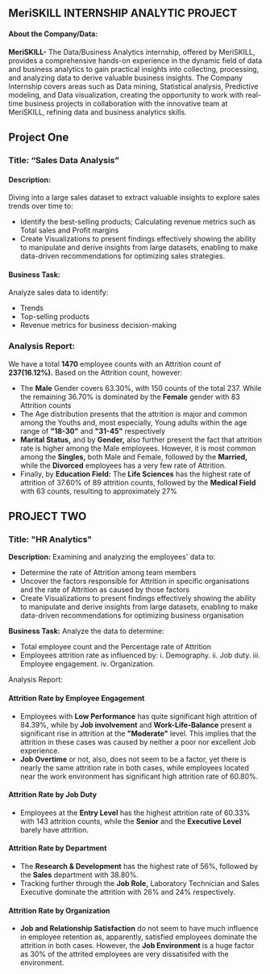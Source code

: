 ## MeriSKILL INTERNSHIP ANALYTIC PROJECT

#### About the Company/Data:
**MeriSKILL-** The Data/Business Analytics internship, offered by MeriSKILL, provides a comprehensive hands-on experience in the dynamic field of data and business analytics to gain practical insights into collecting, processing, and analyzing data to derive valuable business insights. 
The Company Internship covers areas such as Data mining, Statistical analysis, Predictive modeling, and Data visualization, creating the opportunity to work with real-time business projects in collaboration with the innovative team at MeriSKILL, refining data and business analytics skills.

## Project One
### Title: “Sales Data Analysis”

#### Description:
Diving into a large sales dataset to extract valuable insights to explore sales trends over time to: 
- Identify the best-selling products; Calculating revenue metrics such as Total sales and Profit margins
- Create Visualizations to present findings effectively showing the ability to manipulate and derive insights from large datasets, enabling to make data-driven recommendations for optimizing sales strategies.
 
#### Business Task:
Analyze sales data to identify:
- Trends
- Top-selling products
- Revenue metrics for business decision-making

### Analysis Report:
We have a total **1470** employee counts with an Attrition count of **237(16.12%).**
Based on the Attrition count, however:
- The **Male** Gender covers 63.30%, with 150 counts of the total 237. While the remaining 36.70% is dominated by the **Female** gender with 83 Attrition counts
- The Age distribution presents that the attrition is major and common among the Youths and, most especially, Young adults within the age range of **"18-30"** and **"31-45"** respectively
- **Marital Status,** and by **Gender,** also further present the fact that attrition rate is higher among the Male employees. However, it is most common among the **Singles,** both Male and Female, followed by the **Married,** while the **Divorced** employees has a very few rate of Attrition.
- Finally, by **Education Field:** The **Life Sciences** has the highest rate of attrition of 37.60% of 89 attrition counts, followed by the **Medical Field** with 63 counts, resulting to approximately 27%
  



## PROJECT TWO
### Title: "HR Analytics"

**Description:**
Examining and analyzing the employees' data to:
- Determine the rate of Attrition among team members
- Uncover the factors responsible for Attrition in specific organisations and the rate of Attrition as caused by those factors
- Create Visualizations to present findings effectively showing the ability to manipulate and derive insights from large datasets, enabling to make data-driven recommendations for optimizing business organisation

**Business Task:**
Analyze the data to determine:
- Total employee count and the Percentage rate of Attrition
- Employees attrition rate as influenced by:
i. Demography.
ii. Job duty.
iii. Employee engagement.
iv. Organization.

Analysis Report:
#### Attrition Rate by Employee Engagement
- Employees with **Low Performance** has quite significant high attrition of 84.39%, while by **Job involvement** and **Work-Life-Balance** present a significant rise in attrition at the **"Moderate"** level.
 This implies that the attrition in these cases was caused by neither a poor nor excellent Job experience.
- **Job Overtime** or not, also, does not seem to be a factor, yet there is nearly the same attrition rate in both cases, while employees located near the work environment has significant high attrition rate of 60.80%.
#### Attrition Rate by Job Duty
- Employees at the **Entry Level** has the highest attrition rate of 60.33% with 143 attrition counts, while the **Senior** and the **Executive Level** barely have attrition.
#### Attrition Rate by Department
- The **Research & Development** has the highest rate of 56%, followed by the **Sales** department with 38.80%.
- Tracking further through the **Job Role,** Laboratory Technician and Sales Executive dominate the attrition with 26% and 24% respectively.
#### Attrition Rate by Organization
- **Job and Relationship Satisfaction** do not seem to have much influence in employee retention as, apparently, satisfied employees dominate the attrition in both cases.
However, the **Job Environment** is a huge factor as 30% of the attrited employees are very dissatisifed with the environment.
